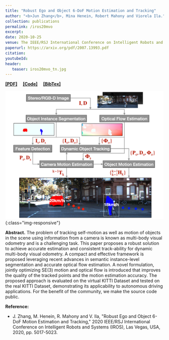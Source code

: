 ```yaml
---
title: "Robust Ego and Object 6-DoF Motion Estimation and Tracking"
author: "<b>Jun Zhang</b>, Mina Henein, Robert Mahony and Viorela Ila."
collection: publications
permalink: /iros20mvo
excerpt: 
date: 2020-10-25
venue: The IEEE/RSJ International Conference on Intelligent Robots and Systems
paperurl: https://arxiv.org/pdf/2007.13993.pdf
citation: 
youtubeId: 
header:
   teaser: iros20mvo_tn.jpg
---
```


<a href="https://arxiv.org/pdf/2007.13993.pdf" target="_blank"><b>[PDF]</b></a>&emsp;
<a href="https://github.com/halajun/multimot_track" target="_blank"><b>[Code]</b></a>&emsp;
<a href="https://halajun.github.io/files/zhang20iros.txt" target="_blank"><b>[BibTex]</b></a>

![firenet_banner](/images/banners/iros20mvo.png){:class="img-responsive"}

<b>Abstract.</b> 
The problem of tracking self-motion as well as motion of objects in the scene using information from a camera is known as multi-body visual odometry and is a challenging task. This paper proposes a robust solution to achieve accurate estimation and consistent track-ability for dynamic multi-body visual odometry. A compact and effective framework is proposed leveraging recent advances in semantic instance-level segmentation and accurate optical flow estimation. A novel formulation, jointly optimizing SE(3) motion and optical flow is introduced that improves the quality of the tracked points and the motion estimation accuracy. The proposed approach is evaluated on the virtual KITTI Dataset and tested on the real KITTI Dataset, demonstrating its applicability to autonomous driving applications. For the benefit of the community, we make the source code public.


<b>Reference:</b>
* J. Zhang, M. Henein, R. Mahony and V. Ila, "Robust Ego and Object 6-DoF Motion Estimation and Tracking," 2020 IEEE/RSJ International Conference on Intelligent Robots and Systems (IROS), Las Vegas, USA, 2020, pp. 5017-5023.
